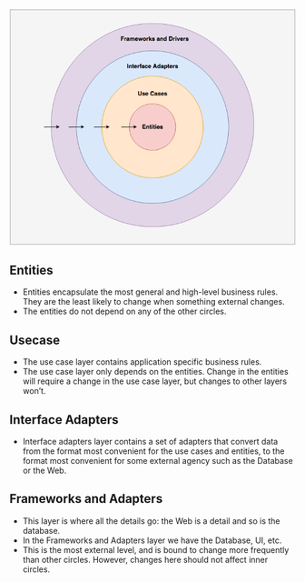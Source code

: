 ![alt text](clean-architecture.png)

## Entities
- Entities encapsulate the most general and high-level business rules.
They are the least likely to change when something external changes.
- The entities do not depend on any of the other circles.


## Usecase
- The use case layer contains application specific business rules.
- The use case layer only depends on the entities. Change in the entities will require a change in the use case layer, 
but changes to other layers won’t.

## Interface Adapters
- Interface adapters layer contains a set of adapters that convert data from the format most convenient for the use 
cases and entities, to the format most convenient for some external agency such as the Database or the Web.

## Frameworks and Adapters
- This layer is where all the details go: the Web is a detail and so is the database.
- In the Frameworks and Adapters layer we have the Database, UI, etc.
- This is the most external level, and is bound to change more frequently than other circles. However, changes here should not affect inner circles.
